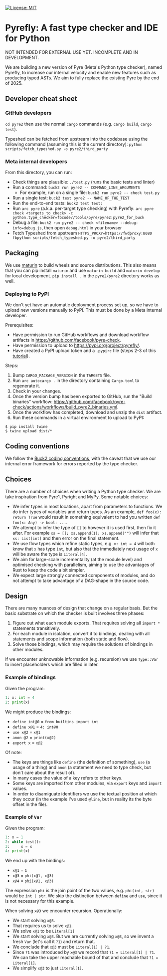 [![License: MIT](https://img.shields.io/badge/License-MIT-yellow.svg)](https://opensource.org/licenses/MIT)

# Pyrefly: A fast type checker and IDE for Python

NOT INTENDED FOR EXTERNAL USE YET. INCOMPLETE AND IN DEVELOPMENT.

We are building a new version of Pyre (Meta's Python type checker), named
Pyrefly, to increase our internal velocity and enable new features such as
producing typed ASTs. We aim to fully replace the existing Pyre by the end
of 2025.

## Developer cheat sheet

### GitHub developers

`cd pyre2` then use the normal `cargo` commands (e.g. `cargo build`,
`cargo test`).

Typeshed can be fetched from upstream into the codebase using the following
command (assuming this is the current directory):
`python scripts/fetch_typeshed.py -o pyre2/third_party`

### Meta internal developers

From this directory, you can run:

- Check things are plausible: `./test.py` (runs the basic tests and linter)
- Run a command: `buck2 run pyre2 -- COMMAND_LINE_ARGUMENTS`
  - For example, run on a single file: `buck2 run pyre2 -- check test.py`
- Run a single test: `buck2 test pyre2 -- NAME_OF_THE_TEST`
- Run the end-to-end tests: `buck2 test test:`
- Run `arc pyre` (a.k.a. per-target type checking) with Pyrefly:
  `arc pyre check <targets_to_check> -c python.type_checker=fbcode//tools/pyre/pyre2:pyre2_for_buck`
- Debug a file: `buck2 run pyre2 -- check <filename> --debug-info=debug.js`,
  then open `debug.html` in your browser
- Fetch Typeshed from upstream
  `HTTPS_PROXY=https://fwdproxy:8080 fbpython scripts/fetch_typeshed.py -o pyre2/third_party`

## Packaging

We use [maturin](https://github.com/PyO3/maturin) to build wheels and source
distributions. This also means that you can pip install `maturin` and use
`maturin build` and `maturin develop` for local development. `pip install .` in
the `pyre2/pyre2` directory works as well.

### Deploying to PyPI

We don't yet have an automatic deployment process set up, so we have to upload
new versions manually to PyPI. This must be done by a Meta internal developer.

Prerequisites:

- Have permission to run GitHub workflows and download workflow artifacts in
  https://github.com/facebook/pyre-check.
- Have permission to upload to https://pypi.org/project/pyrefly/.
- Have created a PyPI upload token and a `.pypirc` file (steps 2-3 of this
  [tutorial](https://kynan.github.io/blog/2020/05/23/how-to-upload-your-package-to-the-python-package-index-pypi-test-server)).

Steps:

1. Bump `CARGO_PACKAGE_VERSION` in the `TARGETS` file.
1. Run `arc autocargo .` in the directory containing `Cargo.toml` to regenerate
   it.
1. Check in your changes.
1. Once the version bump has been exported to GitHub, run the "Build binaries"
   workflow:
   https://github.com/facebook/pyre-check/actions/workflows/build_pyre2_binaries.yml.
1. Once the workflow has completed, download and unzip the `dist` artifact.
1. Run these commands in a virtual environment to upload to PyPI:

```
$ pip install twine
$ twine upload dist/*
```

## Coding conventions

We follow the
[Buck2 coding conventions](https://github.com/facebook/buck2/blob/main/HACKING.md#coding-conventions),
with the caveat that we use our internal error framework for errors reported by
the type checker.

## Choices

There are a number of choices when writing a Python type checker. We are take
inspiration from Pyre1, Pyright and MyPy. Some notable choices:

- We infer types in most locations, apart from parameters to functions. We do
  infer types of variables and return types. As an example,
  `def foo(x): return True` would result in something equivalent to had you
  written `def foo(x: Any) -> bool: ...`.
- We attempt to infer the type of `[]` to however it is used first, then fix it
  after. For example `xs = []; xs.append(1); xs.append("")` will infer that
  `xs: List[int]` and then error on the final statement.
- We use flow types which refine static types, e.g. `x: int = 4` will both know
  that `x` has type `int`, but also that the immediately next usage of `x` will
  be aware the type is `Literal[4]`.
- We aim for large-scale incrementality (at the module level) and optimised
  checking with parallelism, aiming to use the advantages of Rust to keep the
  code a bit simpler.
- We expect large strongly connected components of modules, and do not attempt
  to take advantage of a DAG-shape in the source code.

## Design

There are many nuances of design that change on a regular basis. But the basic
substrate on which the checker is built involves three phases:

1. Figure out what each module exports. That requires solving all `import *`
   statements transitively.
2. For each module in isolation, convert it to bindings, dealing with all
   statements and scope information (both static and flow).
3. Solve those bindings, which may require the solutions of bindings in other
   modules.

If we encounter unknowable information (e.g. recursion) we use `Type::Var` to
insert placeholders which are filled in later.

### Example of bindings

Given the program:

```python
1: x: int = 4
2: print(x)
```

We might produce the bindings:

- `define int@0` = `from builtins import int`
- `define x@1` = `4: int@0`
- `use x@2` = `x@1`
- `anon @2` = `print(x@2)`
- `export x` = `x@2`

Of note:

- The keys are things like `define` (the definition of something), `use` (a
  usage of a thing) and `anon` (a statement we need to type check, but don't
  care about the result of).
- In many cases the value of a key refers to other keys.
- Some keys are imported from other modules, via `export` keys and `import`
  values.
- In order to disamiguate identifiers we use the textual position at which they
  occur (in the example I've used `@line`, but in reality its the byte offset in
  the file).

### Example of `Var`

Given the program:

```python
1: x = 1
2: while test():
3:     x = x
4: print(x)
```

We end up with the bindings:

- `x@1` = `1`
- `x@3` = `phi(x@1, x@3)`
- `x@4` = `phi(x@1, x@3)`

The expression `phi` is the join point of the two values, e.g. `phi(int, str)`
would be `int | str`. We skip the distinction between `define` and `use`, since
it is not necessary for this example.

When solving `x@3` we encounter recursion. Operationally:

- We start solving `x@3`.
- That requires us to solve `x@1`.
- We solve `x@1` to be `Literal[1]`
- We start solving `x@3`. But we are currently solving `x@3`, so we invent a
  fresh `Var` (let's call it `?1`) and return that.
- We conclude that `x@3` must be `Literal[1] | ?1`.
- Since `?1` was introduced by `x@3` we record that `?1 = Literal[1] | ?1`. We
  can take the upper reachable bound of that and conclude that
  `?1 = Literal[1]`.
- We simplify `x@3` to just `Literal[1]`.
